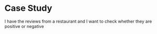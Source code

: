 # Case Study

I have the reviews from a restaurant and I want to check whether they are positive or negative
